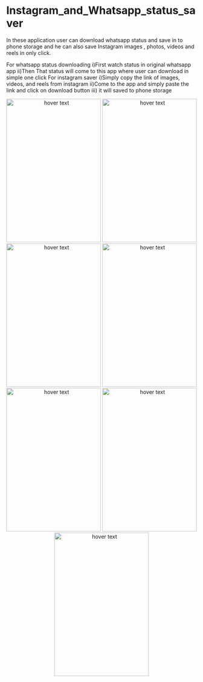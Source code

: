 
# Instagram_and_Whatsapp_status_saver
In these application user can download whatsapp status and save in to phone storage and he can also save Instagram images , photos, videos and reels in only click.

For whatsapp status downloading
 i)First watch status in original whatsapp app
 ii)Then That status will come to this app where user can download in simple one click
For instagram saver
 i)Simply copy the link of images, videos, and reels from instagram 
 ii)Come to the app and simply paste the link and click on download button 
 iii) it will saved to phone storage
 
 <p align="center">
  <img src="https://user-images.githubusercontent.com/68633415/132979116-8635b5b6-1b8c-4737-b394-bcfd35779e9e.png" width="250" height="380" title="hover text">
  <img src="https://user-images.githubusercontent.com/68633415/132979132-76af21c5-a057-4ac5-9c18-f7a85168a769.png" width="250"height="380"  title="hover text">
 <img src="https://user-images.githubusercontent.com/68633415/132979133-fe9283d1-db27-4484-8aa6-aa2577f5b70c.png" width="250" height="380" title="hover text">
 <img src="https://user-images.githubusercontent.com/68633415/132979135-0ff89252-ff9e-446d-b0c9-2386b78a059f.png" width="250" height="380" title="hover text">
 <img src="https://user-images.githubusercontent.com/68633415/132979139-b52d3277-44a4-490d-9852-893affd883d3.png" width="250" height="380"  title="hover text">
 <img src="https://user-images.githubusercontent.com/68633415/132979141-613ecd4c-c08f-4f04-806a-2d4f60829cf7.png" width="250" height="380"  title="hover text">
 <img src="https://user-images.githubusercontent.com/68633415/132979142-580bfa24-c373-4f8b-9774-71f1ace77ca0.png" width="250" height="380"  title="hover text">
</p>
 


